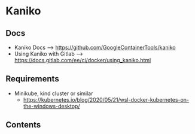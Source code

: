 # Kaniko

## Docs

* Kaniko Docs --> https://github.com/GoogleContainerTools/kaniko
* Using Kaniko with Gitlab --> https://docs.gitlab.com/ee/ci/docker/using_kaniko.html

## Requirements

* Minikube, kind cluster or similar
  * https://kubernetes.io/blog/2020/05/21/wsl-docker-kubernetes-on-the-windows-desktop/

## Contents
